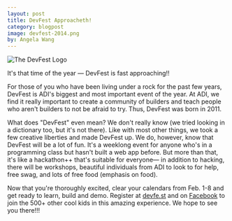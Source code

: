 ```yaml
---
layout: post
title: DevFest Approacheth!
category: blogpost
image: devfest-2014.png
by: Angela Wang
---
```

![The DevFest Logo](/img/devfest-2014.png)

It's that time of the year &mdash; DevFest is fast approaching!!

For those of you who have been living under a rock for the past few years, DevFest is ADI's biggest and most important event of the year. At ADI, we find it really important to create a community of builders and teach people who aren't builders to not be afraid to try. Thus, DevFest was born in 2011. 

What does "DevFest" even mean? We don't really know (we tried looking in a dictionary too, but it's not there). Like with most other things, we took a few creative liberties and made DevFest up. We do, however, know that DevFest will be a lot of fun. It's a weeklong event for anyone who's in a programming class but hasn't built a web app before. But more than that, it's like a hackathon++ that's suitable for everyone— in addition to hacking, there will be workshops, beautiful individuals from ADI to look to for help, free swag, and lots of free food (emphasis on food). 

Now that you're thoroughly excited, clear your calendars from Feb. 1-8 and get ready to learn, build and demo. Register at [devfe.st](http://devfe.st) and on [Facebook](https://www.facebook.com/events/253467928147545/) to join the 500+ other cool kids in this amazing experience. We hope to see you there!!!

